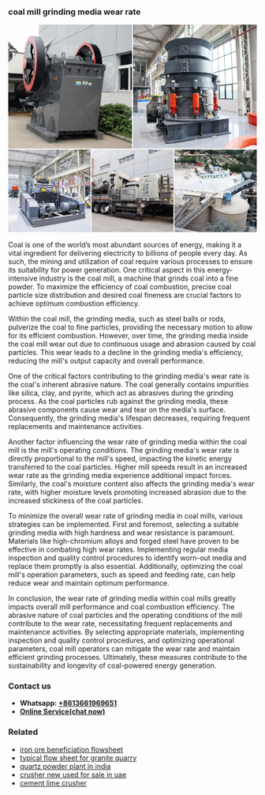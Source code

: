 <h3>coal mill grinding media wear rate</h3><img src='1708499313.jpg' alt=''><p>Coal is one of the world’s most abundant sources of energy, making it a vital ingredient for delivering electricity to billions of people every day. As such, the mining and utilization of coal require various processes to ensure its suitability for power generation. One critical aspect in this energy-intensive industry is the coal mill, a machine that grinds coal into a fine powder. To maximize the efficiency of coal combustion, precise coal particle size distribution and desired coal fineness are crucial factors to achieve optimum combustion efficiency.</p><p>Within the coal mill, the grinding media, such as steel balls or rods, pulverize the coal to fine particles, providing the necessary motion to allow for its efficient combustion. However, over time, the grinding media inside the coal mill wear out due to continuous usage and abrasion caused by coal particles. This wear leads to a decline in the grinding media's efficiency, reducing the mill's output capacity and overall performance.</p><p>One of the critical factors contributing to the grinding media's wear rate is the coal's inherent abrasive nature. The coal generally contains impurities like silica, clay, and pyrite, which act as abrasives during the grinding process. As the coal particles rub against the grinding media, these abrasive components cause wear and tear on the media's surface. Consequently, the grinding media's lifespan decreases, requiring frequent replacements and maintenance activities.</p><p>Another factor influencing the wear rate of grinding media within the coal mill is the mill's operating conditions. The grinding media's wear rate is directly proportional to the mill's speed, impacting the kinetic energy transferred to the coal particles. Higher mill speeds result in an increased wear rate as the grinding media experience additional impact forces. Similarly, the coal's moisture content also affects the grinding media's wear rate, with higher moisture levels promoting increased abrasion due to the increased stickiness of the coal particles.</p><p>To minimize the overall wear rate of grinding media in coal mills, various strategies can be implemented. First and foremost, selecting a suitable grinding media with high hardness and wear resistance is paramount. Materials like high-chromium alloys and forged steel have proven to be effective in combating high wear rates. Implementing regular media inspection and quality control procedures to identify worn-out media and replace them promptly is also essential. Additionally, optimizing the coal mill's operation parameters, such as speed and feeding rate, can help reduce wear and maintain optimum performance.</p><p>In conclusion, the wear rate of grinding media within coal mills greatly impacts overall mill performance and coal combustion efficiency. The abrasive nature of coal particles and the operating conditions of the mill contribute to the wear rate, necessitating frequent replacements and maintenance activities. By selecting appropriate materials, implementing inspection and quality control procedures, and optimizing operational parameters, coal mill operators can mitigate the wear rate and maintain efficient grinding processes. Ultimately, these measures contribute to the sustainability and longevity of coal-powered energy generation.</p><h3>Contact us</h3><ul><li><strong>Whatsapp:&nbsp;<a href="https://wa.me/8613661969651">+8613661969651</a></strong></li><li><a href="https://swt.shibang-china.com/?git&amp;zhl&amp;coal mill grinding media wear rate"><strong>Online Service(chat now)</strong></a></li></ul><h3>Related</h3><ul><li><a href='iron ore beneficiation flowsheet.md'>iron ore beneficiation flowsheet</a></li><li><a href='typical flow sheet for granite quarry.md'>typical flow sheet for granite quarry</a></li><li><a href='quartz powder plant in india.md'>quartz powder plant in india</a></li><li><a href='crusher new used for sale in uae.md'>crusher new used for sale in uae</a></li><li><a href='cement lime crusher.md'>cement lime crusher</a></li></ul>